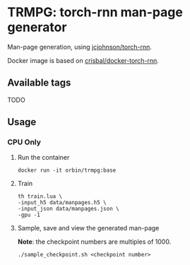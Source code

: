 # TRMPG: torch-rnn man-page generator
Man-page generation, using [jcjohnson/torch-rnn](https://github.com/jcjohnson/torch-rnn).

Docker image is based on [crisbal/docker-torch-rnn](https://github.com/crisbal/docker-torch-rnn).

## Available tags
TODO

## Usage
### CPU Only
1. Run the container

    ```docker run -it orbin/trmpg:base```

2. Train 

    ```
    th train.lua \
    -input_h5 data/manpages.h5 \
    -input_json data/manpages.json \
    -gpu -1
    ```

4. Sample, save and view the generated man-page

    __Note__: the checkpoint numbers are multiples of 1000.
    
    ```./sample_checkpoint.sh <checkpoint number>```

